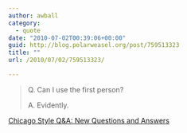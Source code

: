 ```yaml
---
author: awball
category:
  - quote
date: "2010-07-02T00:39:06+00:00"
guid: http://blog.polarweasel.org/post/759513323
title: ""
url: /2010/07/02/759513323/

---
```

> Q. Can I use the first person?
>
> A. Evidently.

 [Chicago Style Q&A: New Questions and Answers](http://www.chicagomanualofstyle.org/CMS_FAQ/new/new_questions01.html)
